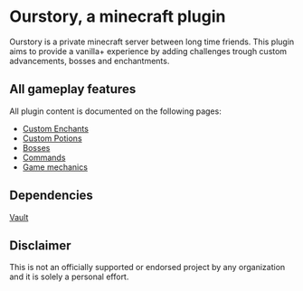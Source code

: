 # Ourstory, a minecraft plugin

Ourstory is a private minecraft server between long time friends. This plugin aims to provide a vanilla+ experience by adding challenges trough custom advancements, bosses and enchantments.

## All gameplay features

All plugin content is documented on the following pages:

* [Custom Enchants](./docs/enchants.md)
* [Custom Potions](./docs/potions.md)
* [Bosses](./docs/bosses.md)
* [Commands](./docs/commands.md)
* [Game mechanics](./docs/mechanics.md)

## Dependencies

[Vault](https://www.spigotmc.org/resources/vault.34315/)

## Disclaimer
This is not an officially supported or endorsed project by any organization and it is solely a personal effort.